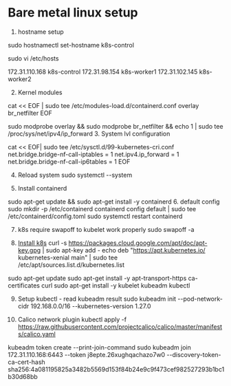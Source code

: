 # Bare metal linux setup

1. hostname setup

sudo hostnamectl set-hostname k8s-control

sudo vi /etc/hosts

172.31.110.168  k8s-control
172.31.98.154   k8s-worker1
172.31.102.145  k8s-worker2

2. Kernel modules

cat << EOF | sudo tee /etc/modules-load.d/containerd.conf
overlay
br_netfilter
EOF

sudo modprobe overlay &&
sudo modprobe br_netfilter &&
echo 1 | sudo tee /proc/sys/net/ipv4/ip_forward
3. System lvl configuration

cat << EOF| sudo tee /etc/sysctl.d/99-kubernetes-cri.conf
net.bridge.bridge-nf-call-iptables = 1
net.ipv4.ip_forward = 1
net.bridge.bridge-nf-call-ip6tables = 1
EOF

4. Reload system
sudo systemctl --system

5. Install containerd

sudo apt-get update && sudo apt-get install -y containerd
6. default config
sudo mkdir -p /etc/containerd
containerd config default | sudo tee /etc/containerd/config.toml
sudo systemctl restart containerd

7. k8s require swapoff to kubelet work properly
sudo swapoff -a

8. [Install k8s](https://kubernetes.io/docs/setup/production-environment/tools/kubeadm/install-kubeadm/)
curl -s https://packages.cloud.google.com/apt/doc/apt-key.gpg | sudo apt-key add -
echo deb "https://apt.kubernetes.io/ kubernetes-xenial main" | sudo tee /etc/apt/sources.list.d/kubernetes.list

sudo apt-get update
sudo apt-get install -y apt-transport-https ca-certificates curl
sudo apt-get install -y kubelet kubeadm kubectl



9. Setup kubectl - read kubeadm result
sudo kubeadm init --pod-network-cidr 192.168.0.0/16 --kubernetes-version 1.27.0

10. Calico network plugin
kubectl apply -f https://raw.githubusercontent.com/projectcalico/calico/master/manifests/calico.yaml

kubeadm token create --print-join-command
sudo kubeadm join 172.31.110.168:6443 --token j8epte.26xughqachazo7w0 --discovery-token-ca-cert-hash sha256:4a081195825a3482b5569d153f84b24e9c9f473cef982527293b1bc1b30d68bb